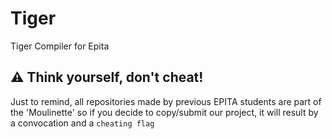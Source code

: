 # Tiger
Tiger Compiler for Epita
## ⚠️ Think yourself, don't cheat!
Just to remind, all repositories made by previous EPITA students are part of the 'Moulinette' so if you decide to copy/submit our project, it will result by a convocation and a `cheating flag`
